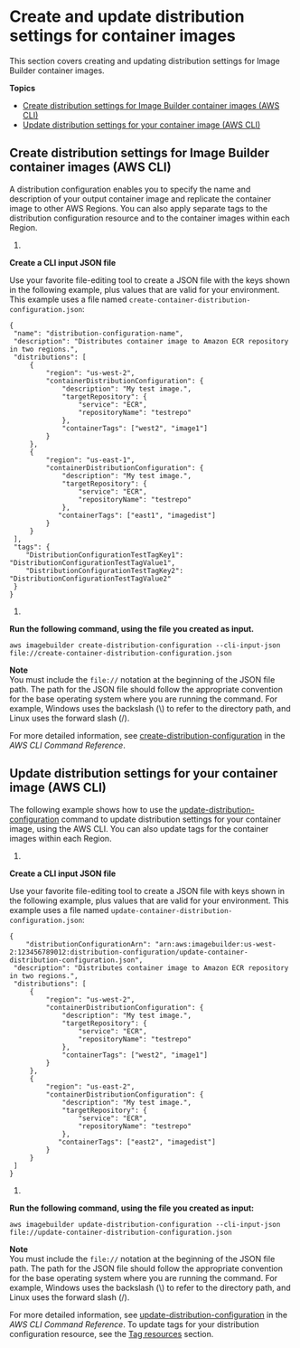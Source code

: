 # Create and update distribution settings for container images<a name="cr-upd-container-distribution-settings"></a>

This section covers creating and updating distribution settings for Image Builder container images\.

**Topics**
+ [Create distribution settings for Image Builder container images \(AWS CLI\)](#cli-create-container-distribution-configuration)
+ [Update distribution settings for your container image \(AWS CLI\)](#cli-update-container-distribution-configuration)

## Create distribution settings for Image Builder container images \(AWS CLI\)<a name="cli-create-container-distribution-configuration"></a>

A distribution configuration enables you to specify the name and description of your output container image and replicate the container image to other AWS Regions\. You can also apply separate tags to the distribution configuration resource and to the container images within each Region\.

1. 

**Create a CLI input JSON file**

   Use your favorite file\-editing tool to create a JSON file with the keys shown in the following example, plus values that are valid for your environment\. This example uses a file named `create-container-distribution-configuration.json`:

   ```
   {
   	"name": "distribution-configuration-name",
   	"description": "Distributes container image to Amazon ECR repository in two regions.",
   	"distributions": [
   	    {
   	        "region": "us-west-2",
   	        "containerDistributionConfiguration": {
   	            "description": "My test image.",
   	            "targetRepository": {
   	                "service": "ECR",
   	                "repositoryName": "testrepo"
   	            },
   	            "containerTags": ["west2", "image1"]
   	        }
   	    },
   	    {
   	        "region": "us-east-1",
   	        "containerDistributionConfiguration": {
   	            "description": "My test image.",
   	            "targetRepository": {
   	                "service": "ECR",
   	                "repositoryName": "testrepo"
   	            },
   	           "containerTags": ["east1", "imagedist"]
   	        }
   	    }
   	],
   	"tags": {
   	   "DistributionConfigurationTestTagKey1": "DistributionConfigurationTestTagValue1",
   	   "DistributionConfigurationTestTagKey2": "DistributionConfigurationTestTagValue2"
   	}
   }
   ```

1. 

**Run the following command, using the file you created as input\.**

   ```
   aws imagebuilder create-distribution-configuration --cli-input-json file://create-container-distribution-configuration.json
   ```
**Note**  
You must include the `file://` notation at the beginning of the JSON file path\.
The path for the JSON file should follow the appropriate convention for the base operating system where you are running the command\. For example, Windows uses the backslash \(\\\) to refer to the directory path, and Linux uses the forward slash \(/\)\.

   For more detailed information, see [create\-distribution\-configuration](https://docs.aws.amazon.com/cli/latest/reference/imagebuilder/create-distribution-configuration.html) in the *AWS CLI Command Reference*\.

## Update distribution settings for your container image \(AWS CLI\)<a name="cli-update-container-distribution-configuration"></a>

The following example shows how to use the [update\-distribution\-configuration](https://docs.aws.amazon.com/cli/latest/reference/imagebuilder/update-distribution-configuration.html) command to update distribution settings for your container image, using the AWS CLI\. You can also update tags for the container images within each Region\.

1. 

**Create a CLI input JSON file**

   Use your favorite file\-editing tool to create a JSON file with keys shown in the following example, plus values that are valid for your environment\. This example uses a file named `update-container-distribution-configuration.json`:

   ```
   {
       "distributionConfigurationArn": "arn:aws:imagebuilder:us-west-2:123456789012:distribution-configuration/update-container-distribution-configuration.json",
   	"description": "Distributes container image to Amazon ECR repository in two regions.",
   	"distributions": [
   	    {
   	        "region": "us-west-2",
   	        "containerDistributionConfiguration": {
   	            "description": "My test image.",
   	            "targetRepository": {
   	                "service": "ECR",
   	                "repositoryName": "testrepo"
   	            },
   	            "containerTags": ["west2", "image1"]
   	        }
   	    },
   	    {
   	        "region": "us-east-2",
   	        "containerDistributionConfiguration": {
   	            "description": "My test image.",
   	            "targetRepository": {
   	                "service": "ECR",
   	                "repositoryName": "testrepo"
   	            },
   	           "containerTags": ["east2", "imagedist"]
   	        }
   	    }
   	]
   }
   ```

1. 

**Run the following command, using the file you created as input:**

   ```
   aws imagebuilder update-distribution-configuration --cli-input-json file://update-container-distribution-configuration.json
   ```
**Note**  
You must include the `file://` notation at the beginning of the JSON file path\.
The path for the JSON file should follow the appropriate convention for the base operating system where you are running the command\. For example, Windows uses the backslash \(\\\) to refer to the directory path, and Linux uses the forward slash \(/\)\.

   For more detailed information, see [update\-distribution\-configuration](https://docs.aws.amazon.com/cli/latest/reference/imagebuilder/update-distribution-configuration.html) in the *AWS CLI Command Reference*\. To update tags for your distribution configuration resource, see the [Tag resources](tag-resources.md) section\.